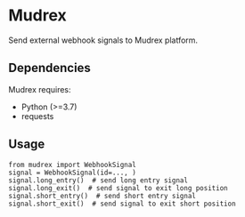 # Mudrex
Send external webhook signals to Mudrex platform.

## Dependencies
Mudrex requires:
* Python (>=3.7)
* requests

## Usage

```
from mudrex import WebhookSignal
signal = WebhookSignal(id=..., )
signal.long_entry()  # send long entry signal
signal.long_exit()  # send signal to exit long position
signal.short_entry()  # send short entry signal
signal.short_exit()  # send signal to exit short position
```